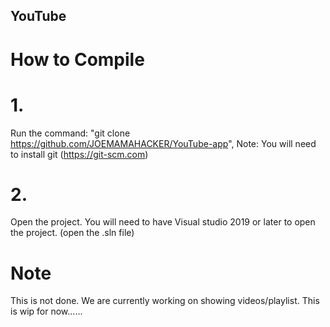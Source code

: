 ## YouTube
# How to Compile
# 1.
Run the command: "git clone https://github.com/JOEMAMAHACKER/YouTube-app", Note: You will need to install git (https://git-scm.com)
# 2.
Open the project. You will need to have Visual studio 2019 or later to open the project. (open the .sln file)

# Note
This is not done. We are currently working on showing videos/playlist. This is wip for now......
